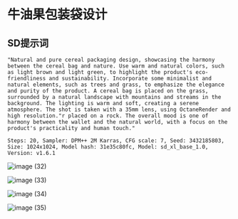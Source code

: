 # 牛油果包装袋设计

## SD提示词

```text
"Natural and pure cereal packaging design, showcasing the harmony between the cereal bag and nature. Use warm and natural colors, such as light brown and light green, to highlight the product's eco-friendliness and sustainability. Incorporate some minimalist and natural elements, such as trees and grass, to emphasize the elegance and purity of the product. A cereal bag is placed on the grass, surrounded by a natural landscape with mountains and streams in the background. The lighting is warm and soft, creating a serene atmosphere. The shot is taken with a 35mm lens, using OctaneRender and high resolution."r placed on a rock. The overall mood is one of harmony between the wallet and the natural world, with a focus on the product's practicality and human touch."

Steps: 20, Sampler: DPM++ 2M Karras, CFG scale: 7, Seed: 3432185803, Size: 1024x1024, Model hash: 31e35c80fc, Model: sd_xl_base_1.0, Version: v1.6.1
```

![image (32)](https://evinci.oss-cn-hangzhou.aliyuncs.com/img/image%20(32).png)

![image (33)](https://evinci.oss-cn-hangzhou.aliyuncs.com/img/image%20(33).png)

![image (34)](https://evinci.oss-cn-hangzhou.aliyuncs.com/img/image%20(34).png)

![image (35)](https://evinci.oss-cn-hangzhou.aliyuncs.com/img/image%20(35).png)